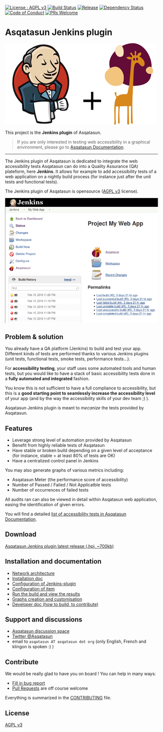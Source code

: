 [![License : AGPL v3](https://img.shields.io/badge/license-AGPL3-blue.svg)](LICENSE) 
[![Build Status](https://api.travis-ci.org/Asqatasun/Asqatasun-Jenkins-Plugin.svg?branch=master)](https://travis-ci.org/Asqatasun/Asqatasun-Jenkins-Plugin)
[![Release](https://img.shields.io/github/release/asqatasun/Asqatasun-Jenkins-Plugin.svg)](https://github.com/Asqatasun/Asqatasun-Jenkins-Plugin/releases/latest)
[![Dependency Status](https://www.versioneye.com/user/projects/5913a535a786140043ee082f/badge.svg?style=flat-square)](https://www.versioneye.com/user/projects/5913a535a786140043ee082f)
[![Code of Conduct](https://img.shields.io/badge/code%20of-conduct-ff69b4.svg?style=flat-square)](https://github.com/Asqatasun/Asqatasun-Jenkins-Plugin/blob/develop/CODE_OF_CONDUCT.md)
[![PRs Welcome](https://img.shields.io/badge/PRs-welcome-brightgreen.svg?style=flat-square)](https://github.com/Asqatasun/Asqatasun-Jenkins-Plugin/blob/develop/CONTRIBUTING.md)


# Asqatasun Jenkins plugin 


![](documentation/Images/logo/kraken.io--lossy/asqatasun-jenkins-plugin--500x268.png)

This project is the **Jenkins plugin** of Asqatasun. 


> If you are only interested in testing web accessibility 
> in a graphical environment, please go to [Asqatasun Documentation](http://doc.asqatasun.org/en/).

----



The Jenkins plugin of Asqatasun is dedicated to integrate the web accessibility 
tests Asqatasun can do into a Quality Assurance (QA) plateform, here **Jenkins**.
It allows for example to add accessibility tests of a web application on a nightly 
build process (for instance just after the unit tests and functional tests).

The Jenkins plugin of Asqatasun is opensource ([AGPL v3](LICENSE) license).


![](documentation/Images/screenshot_20160215_ASQATASUN_jenkins_home_highlight.png)




## Problem & solution

You already have a QA platform (Jenkins) to build and test your app. Different kinds of 
tests are performed thanks to various Jenkins plugins (unit tests, functional 
tests, smoke tests, performance tests...). 

For **accessibility testing**, your staff uses some automated tools and human tests, but
you would like to have a stack of basic accessibility tests done in a **fully automated and integrated**
fashion.

You know this is not sufficient to have a full compliance to accessibility,
but this is a **good starting point to seamlessly increase the accessibility level** of your app
(and by the way the accessibility skills of your dev team ;) ).

Asqatasun Jenkins plugin is meant to *mecanize* the tests provided by Asqatasun.

## Features

* Leverage strong level of automation provided by Asqatasun
* Benefit from highly reliable tests of Asqatasun
* Have stable or broken build depending on a given level of acceptance 
(for instance, stable = at least 80% of tests are OK)
* Have a centralized control panel in Jenkins

You may also generate graphs of various metrics including:

* Asqatasun Meter (the performance score of accessibility)
* Number of Passed / Failed / Not Applicatble tests
* Number of occurrences of failed tests

All audits ran can also be viewed in detail within Asqatasun web application, easing the
identification of given errors.

You will find a detailed [list of accessibility tests in Asqatasun Documentation](http://doc.asqatasun.org/en/).

## Download

[Asqatasun Jenkins plugin latest release (.hpi, ~700kb)](https://github.com/Asqatasun/Asqatasun-Jenkins-Plugin/releases)



## Installation and documentation

* [Network architecture](documentation/10--Network-Architecture.md)
* [Installation doc](documentation/20-install-doc.md)
* [Configuration of Jenkins-plugin](documentation/30-configuration.md)
* [Configuration of item](documentation/35-configuration-of-item.md)
* [Run the build and view the results](documentation/40-usage.md)
* [Graphs creation and customisation](documentation/50-graphs.md)
* [Developer doc (how to build, to contribute)](documentation/60-developer-doc.md)

## Support and discussions

* [Asqatasun discussion space](http://forum.asqatasun.org/) 
* [Twitter @Asqatasun](https://twitter.com/Asqatasun)
* email to `asqatasun AT asqatasun dot org` (only English, French and klingon is spoken :) ) 

## Contribute

We would be really glad to have you on board ! You can help in many ways:

* [Fill in bug report](https://github.com/Asqatasun/Asqatasun-Jenkins-Plugin/issues)
* [Pull Requests](https://github.com/Asqatasun/Asqatasun-Jenkins-Plugin/pulls) are off course welcome


Everything is summarized in the [CONTRIBUTING](CONTRIBUTING.md) file.


## License

 [AGPL v3](LICENSE) 

 
